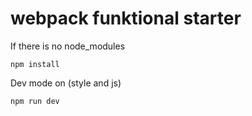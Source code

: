 # webpack funktional starter

If there is no node_modules
```
npm install
```

Dev mode on (style and js)
```
npm run dev
```
